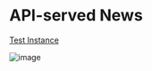 # API-served News

[Test Instance](https://graceful-project-vbrlb.cloud.serverless.com)

![image](https://user-images.githubusercontent.com/34801285/161391395-190bc14f-166f-40f0-95f2-602336498b2e.png)

